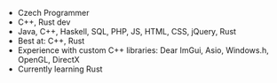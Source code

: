 - Czech Programmer
- C++, Rust dev
- Java, C++, Haskell, SQL, PHP, JS, HTML, CSS, jQuery, Rust
- Best at: C++, Rust
- Experience with custom C++ libraries: Dear ImGui, Asio, Windows.h, OpenGL, DirectX
- Currently learning Rust
